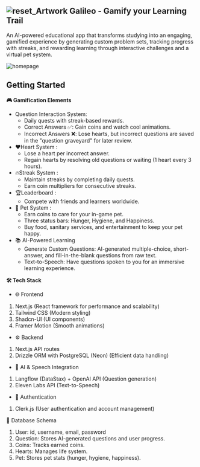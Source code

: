  ## ![reset_Artwork](https://github.com/user-attachments/assets/ec932d14-ae6f-4c99-b2d2-384d906de9e6)   Galileo - Gamify your Learning Trail

An AI-powered educational app that transforms studying into an engaging, gamified experience by generating custom problem sets, tracking progress with streaks, and rewarding learning through interactive challenges and a virtual pet system.

![homepage](https://github.com/user-attachments/assets/b39bd525-3b53-4eb0-891e-74d5c9b02ca4)

## Getting Started
**🎮 Gamification Elements**
- Question Interaction System:  
  - Daily quests with streak-based rewards.  
  - Correct Answers ✅: Gain coins and watch cool animations.  
  - Incorrect Answers ❌: Lose hearts, but incorrect questions are saved in the "question graveyard" for later review.  
- ❤️Heart System :  
  - Lose a heart per incorrect answer.  
  - Regain hearts by resolving old questions or waiting (1 heart every 3 hours).  
- 🔥Streak System :  
  - Maintain streaks by completing daily quests.  
  - Earn coin multipliers for consecutive streaks.  
- 🏆Leaderboard :  
  - Compete with friends and learners worldwide.
- 🐾 Pet System :  
  - Earn coins to care for your in-game pet.  
  - Three status bars: Hunger, Hygiene, and Happiness.  
  - Buy food, sanitary services, and entertainment to keep your pet happy.  
- 📚 AI-Powered Learning  
  - Generate Custom Questions: AI-generated multiple-choice, short-answer, and fill-in-the-blank questions from raw text.  
  - Text-to-Speech: Have questions spoken to you for an immersive learning experience.<br/>

**🛠️ Tech Stack**
- 🌐 Frontend
1. Next.js (React framework for performance and scalability)  
2. Tailwind CSS (Modern styling)  
3. Shadcn-UI (UI components)  
4. Framer Motion (Smooth animations)  
- ⚙️ Backend
1. Next.js API routes  
2. Drizzle ORM with PostgreSQL (Neon) (Efficient data handling)  
- 🤖 AI & Speech Integration
1. Langflow (DataStax) + OpenAI API (Question generation)  
2. Eleven Labs API (Text-to-Speech)  
- 🔐 Authentication
1. Clerk.js (User authentication and account management)<br/>

📂 Database Schema
1. User: id, username, email, password
2. Question: Stores AI-generated questions and user progress.
3. Coins: Tracks earned coins.
4. Hearts: Manages life system.
5. Pet: Stores pet stats (hunger, hygiene, happiness).
